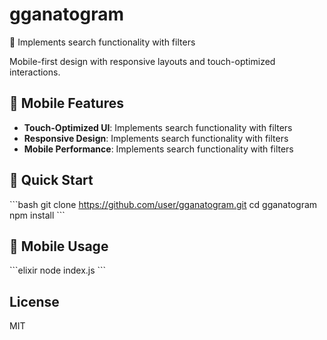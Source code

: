 # gganatogram

📱 Implements search functionality with filters

Mobile-first design with responsive layouts and touch-optimized interactions.

## 📲 Mobile Features

- **Touch-Optimized UI**: Implements search functionality with filters
- **Responsive Design**: Implements search functionality with filters
- **Mobile Performance**: Implements search functionality with filters

## 🚀 Quick Start

\`\`\`bash
git clone https://github.com/user/gganatogram.git
cd gganatogram
npm install
\`\`\`

## 📱 Mobile Usage

\`\`\`elixir
node index.js
\`\`\`

## License

MIT
